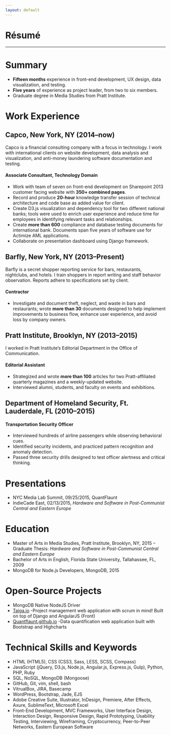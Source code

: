 ```yaml
---
layout: default
---
```


<div class="page-section short">
<h1 class="centered">Résumé</h1>
<hr>
<h1>Summary</h1>
<ul>
<li><strong>Fifteen months</strong> experience in front-end development, UX design, data visualization, and testing.</li>
<li><strong>Five years</strong> of experience as project leader, from two to six members.</li>
<li>Graduate degree in Media Studies from Pratt Institute.</li>
</ul>
<h1>Work Experience</h1>
<h2>Capco, New York, NY (2014–now)</h2>
<p>Capco is a financial consulting company with a focus in technology. I work with international clients on website development, data analysis and visualization, and anti-money laundering software documentation and testing.</p>
<h4>Associate Consultant, Technology Domain</h4>
<ul>
<li>Work with team of seven on front-end development on Sharepoint 2013 customer facing website with <strong>350+ combined pages</strong>.</li>
<li>Record and produce <strong>20-hour</strong> knowledge transfer session of technical architecture and code base as added value for client.</li>
<li>Create D3.js visualization and dependency tool for two different national banks; tools were used to enrich user experience and reduce time for employees in identifying relevant tasks and relationships.</li>
<li>Create <strong>more than 600</strong> compliance and database testing documents for international bank. Documents span five years of software use for Actimize AML applications.</li>
<li>Collaborate on presentation dashboard using Django framework.</li>
</ul>
<h2>Barfly, New York, NY (2013–Present)</h2>
<p>Barfly is a secret shopper reporting service for bars, restaurants, nightclubs, and hotels. I train shoppers in report writing and staff behavior observation. Reports adhere to specifications set by client.</p>
<h4>Contractor</h4>
<ul>
<li>Investigate and document theft, neglect, and waste in bars and restaurants; wrote <strong>more than 30</strong> documents designed to help implement improvements to business flow, enhance user experience, and avoid loss by company owners.</li>
</ul>
<h2>Pratt Institute, Brooklyn, NY (2013–2015)</h2>
<p>I worked in Pratt Institute’s Editorial Department in the Office of Communication.</p>
<h4>Editorial Assistant</h4>
<ul>
<li>Strategized and wrote <strong>more than 100</strong> articles for two Pratt-affiliated quarterly magazines and a weekly-updated website.</li>
<li>Interviewed alumni, students, and faculty on events and exhibitions.</li>
</ul>
<h2>Department of Homeland Security, Ft. Lauderdale, FL (2010–2015)</h2>
<h4>Transportation Security Officer</h4>
<ul>
<li>Interviewed hundreds of airline passengers while observing behavioral cues.</li>
<li>Identified security incidents, and practiced pattern recognition and anomaly detection.</li>
<li>Passed three security drills designed to test officer alertness and critical thinking.</li>
</ul>
<h1>Presentations</h1>
<ul>
<li>NYC Media Lab Summit, 09/25/2015, QuantFlaunt</li>
<li>IndieCade East, 02/13/2015, <em>Hardware and Software in Post-Communist Central and Eastern Europe</em></li>
</ul>
<h1>Education</h1>
<ul>
<li>Master of Arts in Media Studies, Pratt Institute, Brooklyn, NY, 2015
– Graduate Thesis: <em>Hardware and Software in Post-Communist Central and Eastern Europe</em></li>
<li>Bachelor of Arts in English, Florida State University, Tallahassee, FL, 2009</li>
<li>MongoDB for Node.js Developers, MongoDB, 2015</li>
</ul>
<h1>Open-Source Projects</h1>
<ul>
<li>MongoDB Native NodeJS Driver</li>
<li><a class="link" href="http://taiga.io" alt="Taiga">Taiga.io</a> -Project management web application with scrum in mind! Built on top of Django and AngularJS (Front)</li>
<li><a class="link" href="http://quantflauntgithub.io" alt="QuantFlaunt">Quantflaunt.github.io</a> -Data quantification web application built with Bootstrap and Highcharts</li>
</ul>
<h1>Technical Skills and Keywords</h1>
<ul>
<li>HTML (HTML5), CSS (CSS3, Sass, LESS, SCSS, Compass)</li>
<li>JavaScript (jQuery, D3.js, Node.js, Angular.js, Express.js, Gulp), Python, PHP, Ruby</li>
<li>SQL, NoSQL, MongoDB (Mongoose)</li>
<li>GitHub, Git, vim, shell, bash</li>
<li>VitrualBox, JIRA, Basecamp</li>
<li>WordPress, Bootstrap, Jade, EJS</li>
<li>Adobe Creative Suite, Illustrator, InDesign, Premiere, After Effects, Axure, SublimeText, Microsoft Excel</li>
<li>Front-End Development, MVC Frameworks, User Interface Design, Interaction Design, Responsive Design, Rapid Prototyping, Usability Testing, Interviewing, Wireframing, Cryptocurrency, Peer-to-Peer Networks, Eastern European Software</li>
</ul>
</div>
